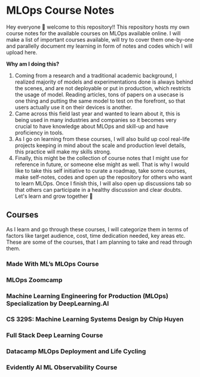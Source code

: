 # MLOps Course Notes

Hey everyone 🤗 welcome to this repository!! This repository hosts my own course notes for the available courses on MLOps available online. I will make a list of important courses available, will try to cover them one-by-one and parallelly document my learning in form of notes and codes which I will upload here. 

**Why am I doing this?**

1. Coming from a research and a traditional academic background, I realized majority of models and experimentations done is always behind the scenes, and are not deployable or put in production, which restricts the usage of model. Reading articles, tons of papers on a usecase is one thing and putting the same model to test on the forefront, so that users actually use it on their devices is another.
2. Came across this field last year and wanted to learn about it, this is being used in many industries and companies so it becomes very crucial to have knowledge about MLOps and skill-up and have proficiency in tools.
3. As I go on learning from these courses, I will also build up cool real-life projects keeping in mind about the scale and production level details, this practice will make my skills strong.
4. Finally, this might be the collection of course notes that I might use for reference in future, or someone else might as well. That is why I would like to take this self initiative to curate a roadmap, take some courses, make self-notes, codes and open up the repository for others who want to learn MLOps. Once I finish this, I will also open up discussions tab so that others can participate in a healthy discussion and clear doubts. Let's learn and grow together 🌟

## Courses
As I learn and go through these courses, I will categorize them in terms of factors like target audience, cost, time dedication needed, key areas etc. These are some of the courses, that I am planning to take and read through them.

### Made With ML’s MLOps Course

### MLOps Zoomcamp

### Machine Learning Engineering for Production (MLOps) Specialization by DeepLearning.AI

### CS 329S: Machine Learning Systems Design by Chip Huyen

### Full Stack Deep Learning Course 

### Datacamp MLOps Deployment and Life Cycling 

### Evidently AI ML Observability Course
